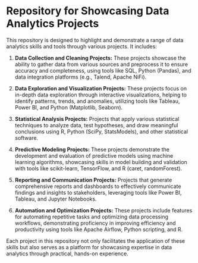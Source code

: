 
# Repository for Showcasing Data Analytics Projects

This repository is designed to highlight and demonstrate a range of data analytics skills and tools through various projects. It includes:

1. **Data Collection and Cleaning Projects:** These projects showcase the ability to gather data from various sources and preprocess it to ensure accuracy and completeness, using tools like SQL, Python (Pandas), and data integration platforms (e.g., Talend, Apache NiFi).

2. **Data Exploration and Visualization Projects:** These projects focus on in-depth data exploration through interactive visualizations, helping to identify patterns, trends, and anomalies, utilizing tools like Tableau, Power BI, and Python (Matplotlib, Seaborn).

3. **Statistical Analysis Projects:** Projects that apply various statistical techniques to analyze data, test hypotheses, and draw meaningful conclusions using R, Python (SciPy, StatsModels), and other statistical software.

4. **Predictive Modeling Projects:** These projects demonstrate the development and evaluation of predictive models using machine learning algorithms, showcasing skills in model building and validation with tools like scikit-learn, TensorFlow, and R (caret, randomForest).

5. **Reporting and Communication Projects:** Projects that generate comprehensive reports and dashboards to effectively communicate findings and insights to stakeholders, leveraging tools like Power BI, Tableau, and Jupyter Notebooks.

6. **Automation and Optimization Projects:** These projects include features for automating repetitive tasks and optimizing data processing workflows, demonstrating proficiency in improving efficiency and productivity using tools like Apache Airflow, Python scripting, and R.

Each project in this repository not only facilitates the application of these skills but also serves as a platform for showcasing expertise in data analytics through practical, hands-on experience.
```


